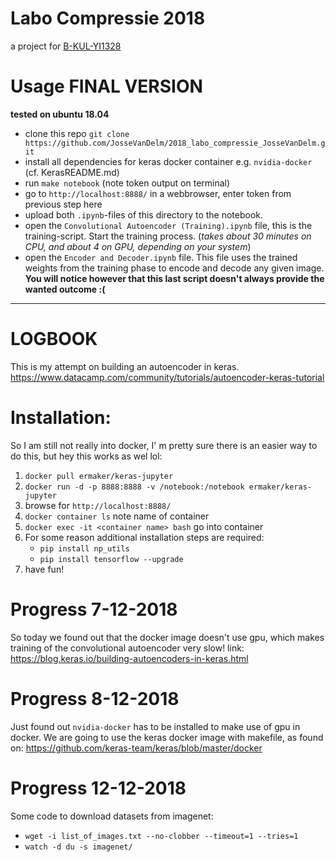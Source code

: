 Labo Compressie 2018
====================
a project for [B-KUL-YI1328](https://onderwijsaanbod.kuleuven.be/syllabi/n/YI1328N.htm#activetab=doelstellingen_idp13619536)

# Usage FINAL VERSION
**tested on ubuntu 18.04**


* clone this repo `git clone https://github.com/JosseVanDelm/2018_labo_compressie_JosseVanDelm.git`
* install all dependencies for keras docker container e.g. `nvidia-docker` (cf. KerasREADME.md)
* run `make notebook` (note token output on terminal)
* go to `http://localhost:8888/` in a webbrowser, enter token from previous step here
* upload both `.ipynb`-files of this directory to the notebook.
* open the `Convolutional Autoencoder (Training).ipynb` file, this is the training-script.
Start the training process. (*takes about 30 minutes on CPU, and about 4 on GPU, depending on your system*)
* open the `Encoder and Decoder.ipynb` file.
This file uses the trained weights from the training phase to encode and decode any given image.
**You will notice however that this last script doesn't always provide the wanted outcome :(**







---
# LOGBOOK

This is my attempt on building an autoencoder in keras.
https://www.datacamp.com/community/tutorials/autoencoder-keras-tutorial

# Installation:
So I am still not really into docker, I' m pretty sure there is an easier way to do this, but hey this works as wel lol:
1. `docker pull ermaker/keras-jupyter`
2. `docker run -d -p 8888:8888 -v /notebook:/notebook ermaker/keras-jupyter`
3. browse for `http://localhost:8888/`
3. `docker container ls` note name of container
4. `docker exec -it <container name> bash` go into container
5. For some reason additional installation steps are required:
	* `pip install np_utils`
	* `pip install tensorflow --upgrade`
6. have fun!

# Progress 7-12-2018
So today we found out that the docker image doesn't use gpu, which makes training of the convolutional autoencoder very slow!
link: https://blog.keras.io/building-autoencoders-in-keras.html

# Progress 8-12-2018
Just found out `nvidia-docker` has to be installed to make use of gpu in docker.
We are going to use the keras docker image with makefile, as found on: https://github.com/keras-team/keras/blob/master/docker

# Progress 12-12-2018
Some code to download datasets from imagenet:
* `wget -i list_of_images.txt --no-clobber --timeout=1 --tries=1`
* `watch -d du -s imagenet/`
